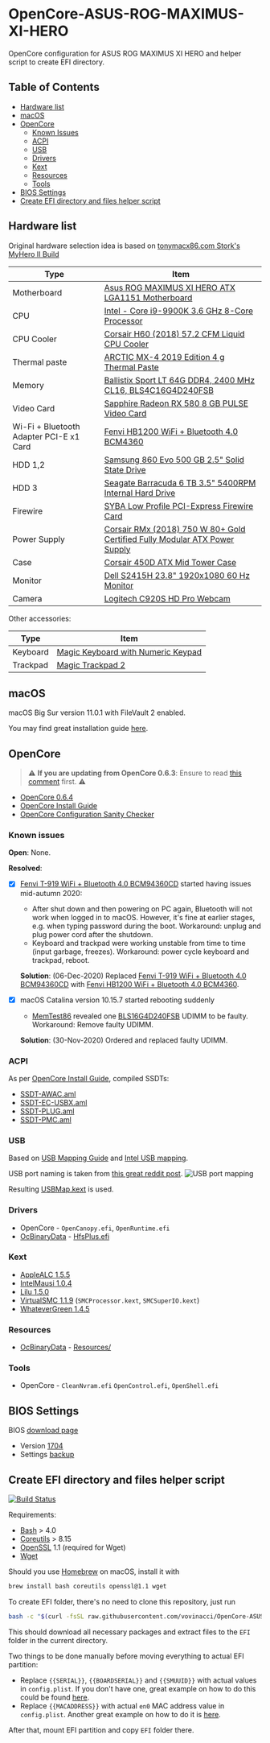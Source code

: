 # OpenCore-ASUS-ROG-MAXIMUS-XI-HERO

OpenCore configuration for ASUS ROG MAXIMUS XI HERO and helper script to create EFI directory.

## Table of Contents

- [Hardware list](#hardware-list)
- [macOS](#macos)
- [OpenCore](#opencore)
  - [Known Issues](#known-issues)
  - [ACPI](#acpi)
  - [USB](#usb)
  - [Drivers](#drivers)
  - [Kext](#kext)
  - [Resources](#resources)
  - [Tools](#tools)
- [BIOS Settings](#bios-settings)
- [Create EFI directory and files helper script](#create-efi-directory-and-files-helper-script)

## Hardware list

Original hardware selection idea is based on [tonymacx86.com Stork's MyHero II Build](https://www.tonymacx86.com/threads/storks-myhero-ii-build-asus-rog-maximus-z370-hero-x-i7-8700k-amd-rx-580.245074/)

| Type | Item |
| ---- | ---- |
| Motherboard | [Asus ROG MAXIMUS XI HERO ATX LGA1151 Motherboard](https://pcpartpicker.com/product/PGTPxr/asus-rog-maximus-xi-hero-atx-lga1151-motherboard-rog-maximus-xi-hero) |
| CPU | [Intel - Core i9-9900K 3.6 GHz 8-Core Processor](https://pcpartpicker.com/product/jHZFf7/intel-core-i9-9900k-36ghz-8-core-processor-bx80684i99900k) |
| CPU Cooler | [Corsair H60 (2018) 57.2 CFM Liquid CPU Cooler](https://pcpartpicker.com/product/F2rmP6/corsair-h60-2018-572-cfm-liquid-cpu-cooler-cw-9060036-ww) |
| Thermal paste | [ARCTIC MX-4 2019 Edition 4 g Thermal Paste](https://pcpartpicker.com/product/JmYLrH/arctic-mx-4-2019-edition-4-g-thermal-paste-actcp00002b) |
| Memory | [Ballistix Sport LT 64G DDR4, 2400 MHz CL16, BLS4C16G4D240FSB](https://www.amazon.com/gp/product/B01B4F3MNQ) |
| Video Card | [Sapphire Radeon RX 580 8 GB PULSE Video Card](https://pcpartpicker.com/product/y2DzK8/sapphire-radeon-rx-580-8gb-pulse-video-card-11265-05) |
| Wi-Fi + Bluetooth Adapter PCI-E x1 Card | [Fenvi HB1200 WiFi + Bluetooth 4.0 BCM4360](https://www.amazon.com/gp/product/B07T9JD93Y/) |
| HDD 1,2 | [Samsung 860 Evo 500 GB 2.5" Solid State Drive](https://pcpartpicker.com/product/6yKcCJ/samsung-860-evo-500gb-25-solid-state-drive-mz-76e500bam) |
| HDD 3 | [Seagate Barracuda 6 TB 3.5" 5400RPM Internal Hard Drive](https://pcpartpicker.com/product/ByL48d/seagate-barracuda-6tb-35-5400rpm-internal-hard-drive-st6000dm003) |
| Firewire | [SYBA Low Profile PCI-Express Firewire Card](https://www.amazon.com/gp/product/B002S53IG8) |
| Power Supply | [Corsair RMx (2018) 750 W 80+ Gold Certified Fully Modular ATX Power Supply](https://pcpartpicker.com/product/79tQzy/corsair-rmx-2018-750w-80-gold-certified-fully-modular-atx-power-supply-cp-9020179-na) |
| Case | [Corsair 450D ATX Mid Tower Case](https://pcpartpicker.com/product/9JvRsY/corsair-case-cc9011049ww) |
| Monitor | [Dell S2415H 23.8" 1920x1080 60 Hz Monitor](https://pcpartpicker.com/product/gZL7YJ/dell-monitor-s2415h) |
| Camera | [Logitech C920S HD Pro Webcam](https://www.amazon.com/gp/product/B07K95WFWM) |

Other accessories:

| Type | Item |
| ---- | ---- |
| Keyboard | [Magic Keyboard with Numeric Keypad](https://www.apple.com/shop/product/MRMH2LL/A/magic-keyboard-with-numeric-keypad-us-english-space-gray) |
| Trackpad | [Magic Trackpad 2](https://www.apple.com/shop/product/MRMF2/magic-trackpad-2-space-gray) |

## macOS

macOS Big Sur version 11.0.1 with FileVault 2 enabled.

You may find great installation guide [here](https://dortania.github.io/OpenCore-Install-Guide/installer-guide/).

## OpenCore

> :warning: **If you are updating from OpenCore 0.6.3**: Ensure to read [this comment](https://github.com/acidanthera/bugtracker/issues/1222#issuecomment-739241310) first. :warning:

- [OpenCore 0.6.4](https://github.com/acidanthera/OpenCorePkg/releases/tag/0.6.4)
- [OpenCore Install Guide](https://dortania.github.io/OpenCore-Install-Guide/)
- [OpenCore Configuration Sanity Checker](https://opencore.slowgeek.com/)

### Known issues

**Open**: None.

**Resolved**:

- [x] [Fenvi T-919 WiFi + Bluetooth 4.0 BCM94360CD](https://pcpartpicker.com/product/BJ97YJ/fenvi-fv-t919-none-wi-fi-adapter-fv-t919) started having issues mid-autumn 2020:

  - After shut down and then powering on PC again, Bluetooth will not work when logged in to macOS. However, it's fine at earlier stages, e.g. when typing password during the boot. Workaround: unplug and plug power cord after the shutdown.
  - Keyboard and trackpad were working unstable from time to time (input garbage, freezes). Workaround: power cycle keyboard and trackpad, reboot.

  **Solution**: (06-Dec-2020) Replaced [Fenvi T-919 WiFi + Bluetooth 4.0 BCM94360CD](https://pcpartpicker.com/product/BJ97YJ/fenvi-fv-t919-none-wi-fi-adapter-fv-t919) with [Fenvi HB1200 WiFi + Bluetooth 4.0 BCM4360](https://www.amazon.com/gp/product/B07T9JD93Y/).

- [x] macOS Catalina version 10.15.7 started rebooting suddenly

  - [MemTest86](https://www.memtest86.com/) revealed one [BLS16G4D240FSB](https://pcpartpicker.com/product/8GJtt6/crucial-ballistix-sport-lt-16gb-1-x-16gb-ddr4-2400-memory-bls16g4d240fsb) UDIMM to be faulty. Workaround: Remove faulty UDIMM.

  **Solution**: (30-Nov-2020) Ordered and replaced faulty UDIMM.

### ACPI

As per [OpenCore Install Guide](https://dortania.github.io/OpenCore-Install-Guide/config.plist/coffee-lake.html#acpi), compiled SSDTs:

- [SSDT-AWAC.aml](ACPI/SSDT-AWAC.aml)
- [SSDT-EC-USBX.aml](ACPI/SSDT-EC-USBX.aml)
- [SSDT-PLUG.aml](ACPI/SSDT-PLUG.aml)
- [SSDT-PMC.aml](ACPI/SSDT-PMC.aml)

### USB

Based on [USB Mapping Guide](https://dortania.github.io/OpenCore-Post-Install/usb/) and [Intel USB mapping](https://dortania.github.io/OpenCore-Post-Install/usb/intel-mapping/intel.html).

USB port naming is taken from [this great reddit post](https://www.reddit.com/r/hackintosh/comments/agzo9l/i99900k_asus_rog_maximus_xi_hero_64gb_ram/).
![USB port mapping](assets/usb-mapping.png)

Resulting [USBMap.kext](Kexts/USBMap.kext) is used.

### Drivers

- OpenCore - `OpenCanopy.efi`, `OpenRuntime.efi`
- [OcBinaryData](https://github.com/acidanthera/OcBinaryData) - [HfsPlus.efi](https://github.com/acidanthera/OcBinaryData/blob/master/Drivers/HfsPlus.efi)

### Kext

- [AppleALC 1.5.5](https://github.com/acidanthera/AppleALC/releases/tag/1.5.5)
- [IntelMausi 1.0.4](https://github.com/acidanthera/IntelMausi/releases/tag/1.0.4)
- [Lilu 1.5.0](https://github.com/acidanthera/Lilu/releases/tag/1.5.0)
- [VirtualSMC 1.1.9](https://github.com/acidanthera/VirtualSMC/releases/tag/1.1.9) (`SMCProcessor.kext`, `SMCSuperIO.kext`)
- [WhateverGreen 1.4.5](https://github.com/acidanthera/WhateverGreen/releases/tag/1.4.5)

### Resources

- [OcBinaryData](https://github.com/acidanthera/OcBinaryData) - [Resources/](https://github.com/acidanthera/OcBinaryData/blob/master/Resources)

### Tools

- OpenCore - `CleanNvram.efi` `OpenControl.efi`, `OpenShell.efi`

## BIOS Settings

BIOS [download page](https://rog.asus.com/motherboards/rog-maximus/rog-maximus-xi-hero-model/helpdesk_bios/)

- Version [1704](https://dlcdnets.asus.com/pub/ASUS/mb/LGA1151/ROG_MAXIMUS_XI_HERO/ROG-MAXIMUS-XI-HERO-ASUS-1704.ZIP)
- Settings [backup](BIOS/V1704.CMO)

## Create EFI directory and files helper script

[![Build Status](https://github.com/vovinacci/OpenCore-ASUS-ROG-MAXIMUS-XI-HERO/workflows/linter/badge.svg)](https://github.com/vovinacci/OpenCore-ASUS-ROG-MAXIMUS-XI-HERO/actions)

Requirements:

- [Bash](https://www.gnu.org/software/bash/) > 4.0
- [Coreutils](https://www.gnu.org/software/coreutils/) > 8.15
- [OpenSSL](https://www.openssl.org/) 1.1 (required for Wget)
- [Wget](https://www.gnu.org/software/wget/)

Should you use [Homebrew](https://brew.sh/) on macOS, install it with

```bash
brew install bash coreutils openssl@1.1 wget
```

To create EFI folder, there's no need to clone this repository, just run

```bash
bash -c "$(curl -fsSL raw.githubusercontent.com/vovinacci/OpenCore-ASUS-ROG-MAXIMUS-XI-HERO/master/create-efi.sh)"
```

This should download all necessary packages and extract files to the `EFI` folder in the current directory.

Two things to be done manually before moving everything to actual EFI partition:

- Replace `{{SERIAL}}`, `{{BOARDSERIAL}}` and `{{SMUUID}}` with actual values in `config.plist`. If you don't have one, great example on how to do this could be found [here](https://dortania.github.io/OpenCore-Post-Install/universal/iservices.html#generate-a-new-serial).
- Replace `{{MACADDRESS}}` with actual `en0` MAC address value in `config.plist`. Another great example on how to do it is [here](https://dortania.github.io/OpenCore-Post-Install/universal/iservices.html#fixing-en0).

After that, mount EFI partition and copy `EFI` folder there.
